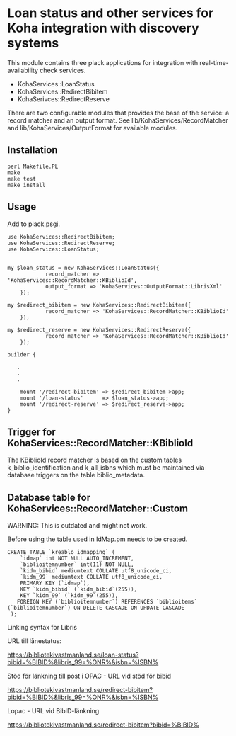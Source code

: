 
Loan status and other services for Koha integration with discovery systems
==========================================================================

This module contains three plack applications for integration with real-time-availability check services.

* KohaServices::LoanStatus
* KohaServices::RedirectBibitem
* KohaSerivces::RedirectReserve

There are two configurable modules that provides the base of the
service: a record matcher and an output format. See
lib/KohaServices/RecordMatcher and lib/KohaServices/OutputFormat for available modules.

Installation
------------

    perl Makefile.PL
    make
    make test
    make install

Usage
-----

Add to plack.psgi.

	use KohaServices::RedirectBibitem;
	use KohaServices::RedirectReserve;
	use KohaServices::LoanStatus;


	my $loan_status = new KohaServices::LoanStatus({
                record_matcher => 'KohaServices::RecordMatcher::KBiblioId',
                output_format => 'KohaServices::OutputFormat::LibrisXml'
        });

	my $redirect_bibitem = new KohaServices::RedirectBibitem({
                record_matcher => 'KohaServices::RecordMatcher::KBiblioId'
        });

	my $redirect_reserve = new KohaServices::RedirectReserve({
                record_matcher => 'KohaServices::RecordMatcher::KBiblioId'
        });

    builder {

       .
       .
       .

        mount '/redirect-bibitem' => $redirect_bibitem->app;
        mount '/loan-status'      => $loan_status->app;
        mount '/redirect-reserve' => $redirect_reserve->app;
    }

Trigger for KohaServices::RecordMatcher::KBiblioId
--------------------------------------------------

The KBiblioId record matcher is based on the custom tables
k_biblio_identification and k_all_isbns which must be maintained via
database triggers on the table biblio_metadata.

Database table for KohaServices::RecordMatcher::Custom
------------------------------------------------------

WARNING: This is outdated and might not work.

Before using the table used in IdMap.pm needs to be created.

    CREATE TABLE `kreablo_idmapping` (
        `idmap` int NOT NULL AUTO_INCREMENT,
        `biblioitemnumber` int(11) NOT NULL,
        `kidm_bibid` mediumtext COLLATE utf8_unicode_ci,
        `kidm_99` mediumtext COLLATE utf8_unicode_ci,
        PRIMARY KEY (`idmap`),
        KEY `kidm_bibid` (`kidm_bibid`(255)),
        KEY `kidm_99` (`kidm_99`(255)),
       FOREIGN KEY (`biblioitemnumber`) REFERENCES `biblioitems` (`biblioitemnumber`) ON DELETE CASCADE ON UPDATE CASCADE
     );




Linking syntax for Libris

URL till lånestatus:

https://bibliotekivastmanland.se/loan-status?bibid=%BIBID%&libris_99=%ONR%&isbn=%ISBN%

Stöd för länkning till post i OPAC - URL vid stöd för bibid

https://bibliotekivastmanland.se/redirect-bibitem?bibid=%BIBID%&libris_99=%ONR%&isbn=%ISBN% 

Lopac - URL vid BibID-länkning

https://bibliotekivastmanland.se/redirect-bibitem?bibid=%BIBID%
